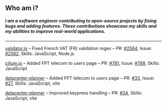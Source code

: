 ## Who am i?
##### I am a software engineer contributing to open-source projects by fixing bugs and adding features. These contributions showcase my skills and my abilities to improve real-world applications.
---

[validator.js](https://github.com/validatorjs/validator.js) – 
Fixed French VAT (FR) validation regex – 
PR: [#2584](https://github.com/validatorjs/validator.js/pull/2584), 
Issue: [#2582](https://github.com/validatorjs/validator.js/issues/2582),
Skills: JavaScript, Node.js

[cilium.io](https://github.com/cilium/cilium.io) – 
Added FPT telecom to users page – 
PR: [#781](https://github.com/cilium/cilium.io/pull/781), 
Issue: [#788](https://github.com/cilium/cilium.io/issues/778), 
Skills: JavaScript

[datacenter-planner](https://github.com/2listic/datacenter-planner) – 
Added FPT telecom to users page – 
PR: [#33](https://github.com/2listic/datacenter-planner/pull/33), 
Issue: [#27](https://github.com/2listic/datacenter-planner/issues/27), 
Skills: JavaScript, vite

[datacenter-planner](https://github.com/2listic/datacenter-planner) – 
Improved keypress handling – 
PR: [#34](https://github.com/2listic/datacenter-planner/pull/34), 
Skills: JavaScript, vite
